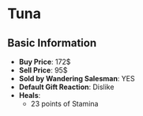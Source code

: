 # Tuna

## Basic Information

- **Buy Price**: 172$
- **Sell Price**: 95$
- **Sold by Wandering Salesman**: YES
- **Default Gift Reaction**: Dislike
- **Heals**:
  - 23 points of Stamina